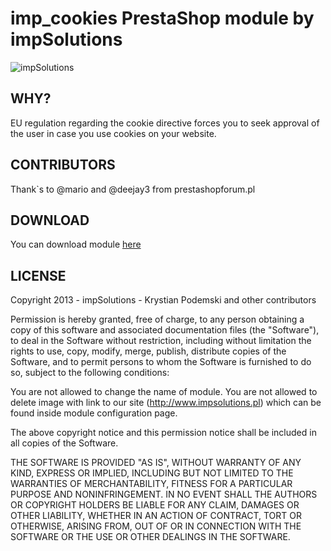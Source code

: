 imp_cookies PrestaShop module by impSolutions
======
![impSolutions](http://www.impsolutions.pl/impsolutions.png "impSolutions")

WHY?
--------
EU regulation regarding the cookie directive forces you to seek approval of the user in case you use cookies on your website. 

CONTRIBUTORS
--------
Thank`s to @mario and @deejay3 from prestashopforum.pl

DOWNLOAD
--------

You can download module [here][1]


LICENSE
--------

Copyright 2013 - impSolutions - Krystian Podemski and other contributors

Permission is hereby granted, free of charge, to any person obtaining
a copy of this software and associated documentation files (the
"Software"), to deal in the Software without restriction, including
without limitation the rights to use, copy, modify, merge, publish,
distribute copies of the Software, and to
permit persons to whom the Software is furnished to do so, subject to
the following conditions:

You are not allowed to change the name of module. 
You are not allowed to delete image with link to our site (http://www.impsolutions.pl) which can be found inside module configuration page.

The above copyright notice and this permission notice shall be
included in all copies of the Software.


THE SOFTWARE IS PROVIDED "AS IS", WITHOUT WARRANTY OF ANY KIND,
EXPRESS OR IMPLIED, INCLUDING BUT NOT LIMITED TO THE WARRANTIES OF
MERCHANTABILITY, FITNESS FOR A PARTICULAR PURPOSE AND
NONINFRINGEMENT. IN NO EVENT SHALL THE AUTHORS OR COPYRIGHT HOLDERS BE
LIABLE FOR ANY CLAIM, DAMAGES OR OTHER LIABILITY, WHETHER IN AN ACTION
OF CONTRACT, TORT OR OTHERWISE, ARISING FROM, OUT OF OR IN CONNECTION
WITH THE SOFTWARE OR THE USE OR OTHER DEALINGS IN THE SOFTWARE.



[1]: http://goo.gl/fwTlb
